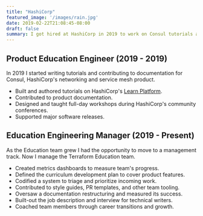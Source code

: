 ```yaml
---
title: "HashiCorp"
featured_image: '/images/rain.jpg'
date: 2019-02-22T21:08:45-08:00
draft: false
summary: I got hired at HashiCorp in 2019 to work on Consul tutorials and documentation. Now I run the Terraform Education team, who make the content at learn.hashicorp.com/terraform. 
---
```


## Product Education Engineer (2019 - 2019)

In 2019 I started writing tutorials and contributing to documentation for Consul, HashiCorp's networking and service mesh product. 

- Built and authored tutorials on HashiCorp's [Learn Platform](learn.hashicorp.com/consul).
- Contributed to product documentation.
- Designed and taught full-day workshops during HashiCorp's community conferences.
- Supported major software releases.

## Education Engineering Manager (2019 - Present)

As the Education team grew I had the opportunity to move to a management track. Now I manage the Terraform Education team. 

- Created metrics dashboards to measure team's progress.
- Defined the curriculum development plan to cover product features. 
- Codified a system to triage and prioritize incoming work.
- Contributed to style guides, PR templates, and other team tooling. 
- Oversaw a documentation restructuring and measured its success. 
- Built-out the job description and interview for technical writers. 
- Coached team members through career transitions and growth. 